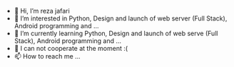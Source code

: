 - 👋 Hi, I’m reza jafari
- 👀 I’m interested in Python, Design and launch of web server (Full Stack), Android programming and ...
- 🌱 I’m currently learning Python, Design and launch of web serve (Full Stack), Android programming and ...
- 💞️ I can not cooperate at the moment :(
- 📫 How to reach me ...

<!---
reza-jafari-8282/reza-jafari-8282 is a ✨ special ✨ repository because its `README.md` (this file) appears on your GitHub profile.
You can click the Preview link to take a look at your changes.
--->
